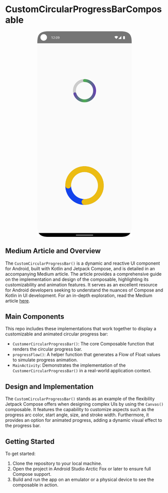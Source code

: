 # CustomCircularProgressBarComposable

<p align="center">
  <img src="./screenshot.png" width="300" />
</p>

## Medium Article and Overview

The `CustomCircularProgressBar()` is a dynamic and reactive UI component for Android, built with Kotlin and Jetpack Compose, and is detailed in an accompanying Medium article. The article provides a comprehensive guide on the implementation and design of the composable, highlighting its customizability and animation features. It serves as an excellent resource for Android developers seeking to understand the nuances of Compose and Kotlin in UI development. For an in-depth exploration, read the Medium article [here](https://medium.com/@kenruizinoue/intermediate-android-compose-tutorial-building-a-custom-circular-progress-bar-88d316963a57).

## Main Components

This repo includes these implementations that work together to display a customizable and animated circular progress bar:

- `CustomerCircularProgressBar()`: The core Composable function that renders the circular progress bar.
- `progressFlow()`: A helper function that generates a Flow of Float values to simulate progress animation.
- `MainActivity`: Demonstrates the implementation of the `CustomerCircularProgressBar()` in a real-world application context.

## Design and Implementation

The `CustomCircularProgressBar()` stands as an example of the flexibility Jetpack Compose offers when designing complex UIs by using the `Canvas()` composable. It features the capability to customize aspects such as the progress arc color, start angle, size, and stroke width. Furthermore, it provides an option for animated progress, adding a dynamic visual effect to the progress bar.

## Getting Started

To get started:

1. Clone the repository to your local machine.
2. Open the project in Android Studio Arctic Fox or later to ensure full Compose support.
3. Build and run the app on an emulator or a physical device to see the composable in action.
